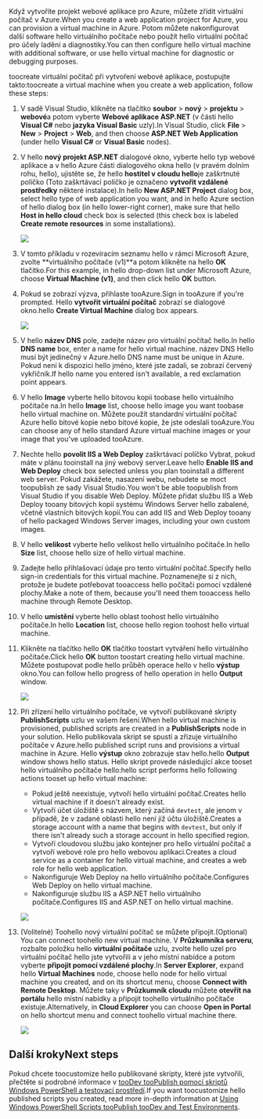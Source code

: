 

<span data-ttu-id="6ad0f-101">Když vytvoříte projekt webové aplikace pro Azure, můžete zřídit virtuální počítač v Azure.</span><span class="sxs-lookup"><span data-stu-id="6ad0f-101">When you create a web application project for Azure, you can provision a virtual machine in Azure.</span></span> <span data-ttu-id="6ad0f-102">Potom můžete nakonfigurovat další software hello virtuálního počítače nebo použít hello virtuální počítač pro účely ladění a diagnostiky.</span><span class="sxs-lookup"><span data-stu-id="6ad0f-102">You can then configure hello virtual machine with additional software, or use hello virtual machine for diagnostic or debugging purposes.</span></span>

<span data-ttu-id="6ad0f-103">toocreate virtuální počítač při vytvoření webové aplikace, postupujte takto:</span><span class="sxs-lookup"><span data-stu-id="6ad0f-103">toocreate a virtual machine when you create a web application, follow these steps:</span></span>

1. <span data-ttu-id="6ad0f-104">V sadě Visual Studio, klikněte na tlačítko **soubor** > **nový** > **projektu** > **webové**a potom vyberte **Webové aplikace ASP.NET** (v části hello **Visual C#** nebo **jazyka Visual Basic** uzly).</span><span class="sxs-lookup"><span data-stu-id="6ad0f-104">In Visual Studio, click **File** > **New** > **Project** > **Web**, and then choose **ASP.NET Web Application** (under hello **Visual C#** or **Visual Basic** nodes).</span></span>
2. <span data-ttu-id="6ad0f-105">V hello **nový projekt ASP.NET** dialogové okno, vyberte hello typ webové aplikace a v hello Azure části dialogového okna hello (v pravém dolním rohu, hello), ujistěte se, že hello **hostitel v cloudu hello**je zaškrtnuté políčko (Toto zaškrtávací políčko je označeno **vytvořit vzdálené prostředky** některé instalace).</span><span class="sxs-lookup"><span data-stu-id="6ad0f-105">In hello **New ASP.NET Project** dialog box, select hello type of web application you want, and in hello Azure section of hello dialog box (in hello lower-right corner), make sure that hello **Host in hello cloud** check box is selected (this check box is labeled **Create remote resources** in some installations).</span></span>
   
    ![][0]
3. <span data-ttu-id="6ad0f-106">V tomto příkladu v rozevíracím seznamu hello v rámci Microsoft Azure, zvolte **virtuálního počítače (v1)**a potom klikněte na hello **OK** tlačítko.</span><span class="sxs-lookup"><span data-stu-id="6ad0f-106">For this example, in hello drop-down list under Microsoft Azure, choose **Virtual Machine (v1)**, and then click hello **OK** button.</span></span>
4. <span data-ttu-id="6ad0f-107">Pokud se zobrazí výzva, přihlaste tooAzure.</span><span class="sxs-lookup"><span data-stu-id="6ad0f-107">Sign in tooAzure if you're prompted.</span></span> <span data-ttu-id="6ad0f-108">Hello **vytvořit virtuální počítač** zobrazí se dialogové okno.</span><span class="sxs-lookup"><span data-stu-id="6ad0f-108">hello **Create Virtual Machine** dialog box appears.</span></span>
   
    ![][2]
5. <span data-ttu-id="6ad0f-109">V hello **název DNS** pole, zadejte název pro virtuální počítač hello.</span><span class="sxs-lookup"><span data-stu-id="6ad0f-109">In hello **DNS name** box, enter a name for hello virtual machine.</span></span> <span data-ttu-id="6ad0f-110">název DNS Hello musí být jedinečný v Azure.</span><span class="sxs-lookup"><span data-stu-id="6ad0f-110">hello DNS name must be unique in Azure.</span></span> <span data-ttu-id="6ad0f-111">Pokud není k dispozici hello jméno, které jste zadali, se zobrazí červený vykřičník.</span><span class="sxs-lookup"><span data-stu-id="6ad0f-111">If hello name you entered isn't available, a red exclamation point appears.</span></span>
6. <span data-ttu-id="6ad0f-112">V hello **Image** vyberte hello bitovou kopii toobase hello virtuálního počítače na.</span><span class="sxs-lookup"><span data-stu-id="6ad0f-112">In hello **Image** list, choose hello image you want toobase hello virtual machine on.</span></span> <span data-ttu-id="6ad0f-113">Můžete použít standardní virtuální počítač Azure hello bitové kopie nebo bitové kopie, že jste odeslali tooAzure.</span><span class="sxs-lookup"><span data-stu-id="6ad0f-113">You can choose any of hello standard Azure virtual machine images or your image that you've uploaded tooAzure.</span></span>
7. <span data-ttu-id="6ad0f-114">Nechte hello **povolit IIS a Web Deploy** zaškrtávací políčko Vybrat, pokud máte v plánu tooinstall na jiný webový server.</span><span class="sxs-lookup"><span data-stu-id="6ad0f-114">Leave hello **Enable IIS and Web Deploy** check box selected unless you plan tooinstall a different web server.</span></span> <span data-ttu-id="6ad0f-115">Pokud zakážete, nasazení webu, nebudete se moct toopublish ze sady Visual Studio.</span><span class="sxs-lookup"><span data-stu-id="6ad0f-115">You won't be able toopublish from Visual Studio if you disable Web Deploy.</span></span> <span data-ttu-id="6ad0f-116">Můžete přidat službu IIS a Web Deploy tooany bitových kopií systému Windows Server hello zabalené, včetně vlastních bitových kopií.</span><span class="sxs-lookup"><span data-stu-id="6ad0f-116">You can add IIS and Web Deploy tooany of hello packaged Windows Server images, including your own custom images.</span></span>
8. <span data-ttu-id="6ad0f-117">V hello **velikost** vyberte hello velikost hello virtuálního počítače.</span><span class="sxs-lookup"><span data-stu-id="6ad0f-117">In hello **Size** list, choose hello size of hello virtual machine.</span></span>
9. <span data-ttu-id="6ad0f-118">Zadejte hello přihlašovací údaje pro tento virtuální počítač.</span><span class="sxs-lookup"><span data-stu-id="6ad0f-118">Specify hello sign-in credentials for this virtual machine.</span></span> <span data-ttu-id="6ad0f-119">Poznamenejte si z nich, protože je budete potřebovat tooaccess hello počítači pomocí vzdálené plochy.</span><span class="sxs-lookup"><span data-stu-id="6ad0f-119">Make a note of them, because you'll need them tooaccess hello machine through Remote Desktop.</span></span>
10. <span data-ttu-id="6ad0f-120">V hello **umístění** vyberte hello oblast toohost hello virtuálního počítače.</span><span class="sxs-lookup"><span data-stu-id="6ad0f-120">In hello **Location** list, choose hello region toohost hello virtual machine.</span></span>
11. <span data-ttu-id="6ad0f-121">Klikněte na tlačítko hello **OK** tlačítko toostart vytváření hello virtuálního počítače.</span><span class="sxs-lookup"><span data-stu-id="6ad0f-121">Click  hello **OK** button toostart creating hello virtual machine.</span></span> <span data-ttu-id="6ad0f-122">Můžete postupovat podle hello průběh operace hello v hello **výstup** okno.</span><span class="sxs-lookup"><span data-stu-id="6ad0f-122">You can follow hello progress of hello operation in hello **Output** window.</span></span>
    
    ![][3]
12. <span data-ttu-id="6ad0f-123">Při zřízení hello virtuálního počítače, ve vytvoří publikované skripty **PublishScripts** uzlu ve vašem řešení.</span><span class="sxs-lookup"><span data-stu-id="6ad0f-123">When hello virtual machine is provisioned, published scripts are created in a **PublishScripts** node in your solution.</span></span> <span data-ttu-id="6ad0f-124">Hello publikovala skript se spustí a zřizuje virtuálního počítače v Azure.</span><span class="sxs-lookup"><span data-stu-id="6ad0f-124">hello published script runs and provisions a virtual machine in Azure.</span></span> <span data-ttu-id="6ad0f-125">Hello **výstup** okno zobrazuje stav hello.</span><span class="sxs-lookup"><span data-stu-id="6ad0f-125">hello **Output** window shows hello status.</span></span> <span data-ttu-id="6ad0f-126">Hello skript provede následující akce tooset hello virtuálního počítače hello:</span><span class="sxs-lookup"><span data-stu-id="6ad0f-126">hello script performs hello following actions tooset up hello virtual machine:</span></span>
    
    * <span data-ttu-id="6ad0f-127">Pokud ještě neexistuje, vytvoří hello virtuální počítač.</span><span class="sxs-lookup"><span data-stu-id="6ad0f-127">Creates hello virtual machine if it doesn't already exist.</span></span>
    * <span data-ttu-id="6ad0f-128">Vytvoří účet úložiště s názvem, který začíná `devtest`, ale jenom v případě, že v zadané oblasti hello není již účtu úložiště.</span><span class="sxs-lookup"><span data-stu-id="6ad0f-128">Creates a storage account with a name that begins with `devtest`, but only if there isn't already such a storage account in hello specified region.</span></span>
    * <span data-ttu-id="6ad0f-129">Vytvoří cloudovou službu jako kontejner pro hello virtuální počítač a vytvoří webové role pro hello webovou aplikaci.</span><span class="sxs-lookup"><span data-stu-id="6ad0f-129">Creates a cloud service as a container for hello virtual machine, and creates a web role for hello web application.</span></span>
    * <span data-ttu-id="6ad0f-130">Nakonfiguruje Web Deploy na hello virtuálního počítače.</span><span class="sxs-lookup"><span data-stu-id="6ad0f-130">Configures Web Deploy on hello virtual machine.</span></span>
    * <span data-ttu-id="6ad0f-131">Nakonfiguruje službu IIS a ASP.NET hello virtuálního počítače.</span><span class="sxs-lookup"><span data-stu-id="6ad0f-131">Configures IIS and ASP.NET on hello virtual machine.</span></span>
    
    ![][4]
13. <span data-ttu-id="6ad0f-132">(Volitelné) Toohello nový virtuální počítač se můžete připojit.</span><span class="sxs-lookup"><span data-stu-id="6ad0f-132">(Optional) You can connect toohello new virtual machine.</span></span> <span data-ttu-id="6ad0f-133">V **Průzkumníka serveru**, rozbalte položku hello **virtuální počítače** uzlu, zvolte hello uzel pro virtuální počítač hello jste vytvořili a v jeho místní nabídce a potom vyberte **připojit pomocí vzdálené plochy**.</span><span class="sxs-lookup"><span data-stu-id="6ad0f-133">In **Server Explorer**, expand hello **Virtual Machines** node, choose hello node for hello virtual machine you created, and on its shortcut menu, choose **Connect with Remote Desktop**.</span></span> <span data-ttu-id="6ad0f-134">Můžete taky v **Průzkumník cloudu** můžete **otevřít na portálu** hello místní nabídky a připojit toohello virtuálního počítače existuje.</span><span class="sxs-lookup"><span data-stu-id="6ad0f-134">Alternatively, in **Cloud Explorer** you can choose **Open in Portal** on hello shortcut menu and connect toohello virtual machine there.</span></span>
    
    ![][5]

## <a name="next-steps"></a><span data-ttu-id="6ad0f-135">Další kroky</span><span class="sxs-lookup"><span data-stu-id="6ad0f-135">Next steps</span></span>
<span data-ttu-id="6ad0f-136">Pokud chcete toocustomize hello publikované skripty, které jste vytvořili, přečtěte si podrobné informace v [tooDev tooPublish pomocí skriptů Windows PowerShell a testovací prostředí](http://msdn.microsoft.com/library/dn642480.aspx).</span><span class="sxs-lookup"><span data-stu-id="6ad0f-136">If you want toocustomize hello published scripts you created, read more in-depth information at [Using Windows PowerShell Scripts tooPublish tooDev and Test Environments](http://msdn.microsoft.com/library/dn642480.aspx).</span></span>

[0]: ./media/virtual-machines-common-classic-web-app-visual-studio/CreateVM_NewProject.PNG
[1]: ./media/dotnet-visual-studio-create-virtual-machine/CreateVM_SignIn.PNG
[2]: ./media/virtual-machines-common-classic-web-app-visual-studio/CreateVM_CreateVM.PNG
[3]: ./media/virtual-machines-common-classic-web-app-visual-studio/CreateVM_Provisioning.png
[4]: ./media/virtual-machines-common-classic-web-app-visual-studio/CreateVM_SolutionExplorer.png
[5]: ./media/virtual-machines-common-classic-web-app-visual-studio/VS_Create_VM_Connect.png
